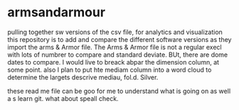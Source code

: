 # armsandarmour
pulling together sw versions of the csv file, for analytics and visualization
this repository is to add and compare the different software versions as they import the arms & Armor file.  The Arms & Armor file is not a regular execl with lots of numbrer to  compare and standard deviate.  BUt, there are dome dates to compare.  I would live to breack abpar the dimension column, at some point.  also I plan to put hte mediam column into a word cloud to determine the largets descrive mediau, fol.d. Silver.

these read me file can be goo for me to understand what is going on as well a s learn git.  what about speall check.
